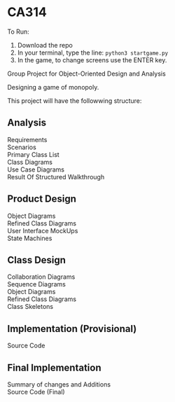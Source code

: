 # CA314

To Run:
1. Download the repo
2. In your terminal, type the line: ```python3 startgame.py```
3. In the game, to change screens use the ENTER key.

Group Project for Object-Oriented Design and Analysis

Designing a game of monopoly.

This project will have the followwing structure:

<h2>Analysis</h2>

Requirements<br>
Scenarios<br>
Primary Class List<br>
Class Diagrams<br>
Use Case Diagrams	<br>
Result Of Structured Walkthrough<br>

<h2>Product Design</h2>

Object Diagrams	<br>
Refined Class Diagrams<br>
User Interface MockUps<br>
State Machines<br>

<h2>Class Design</h2>

Collaboration Diagrams <br>
Sequence Diagrams<br>
Object Diagrams<br>
Refined Class Diagrams<br>
Class Skeletons<br>

<h2>Implementation (Provisional)</h2>

Source Code<br>

<h2> Final Implementation</h2>

Summary of changes and Additions <br>
Source Code (Final)<br>
